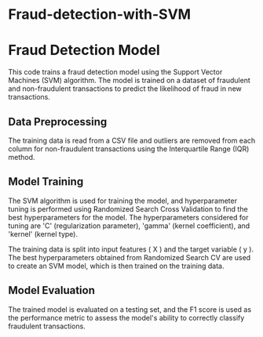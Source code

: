 # Fraud-detection-with-SVM
# Fraud Detection Model

This code trains a fraud detection model using the Support Vector Machines (SVM) algorithm. The model is trained on a dataset of fraudulent and non-fraudulent transactions to predict the likelihood of fraud in new transactions.

## Data Preprocessing

The training data is read from a CSV file and outliers are removed from each column for non-fraudulent transactions using the Interquartile Range (IQR) method.

## Model Training

The SVM algorithm is used for training the model, and hyperparameter tuning is performed using Randomized Search Cross Validation to find the best hyperparameters for the model. The hyperparameters considered for tuning are 'C' (regularization parameter), 'gamma' (kernel coefficient), and 'kernel' (kernel type).

The training data is split into input features (
X
) and the target variable (
y
). The best hyperparameters obtained from Randomized Search CV are used to create an SVM model, which is then trained on the training data.

## Model Evaluation

The trained model is evaluated on a testing set, and the F1 score is used as the performance metric to assess the model's ability to correctly classify fraudulent transactions.